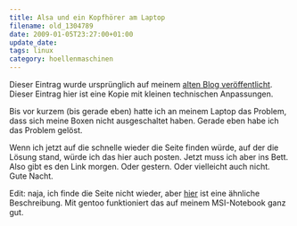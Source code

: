 ```yaml
---
title: Alsa und ein Kopfhörer am Laptop
filename: old_1304789
date: 2009-01-05T23:27:00+01:00
update_date:
tags: linux
category: hoellenmaschinen
---
```

Dieser Eintrag wurde ursprünglich auf meinem [alten Blog veröffentlicht](https://stu.blogger.de/stories/1304789/). Dieser Eintrag hier ist eine Kopie mit kleinen technischen Anpassungen.

Bis vor kurzem (bis gerade eben) hatte ich an meinem Laptop das Problem, dass sich meine Boxen nicht ausgeschaltet haben. Gerade eben habe ich das Problem gelöst.

Wenn ich jetzt auf die schnelle wieder die Seite finden würde, auf der die Lösung stand, würde ich das hier auch posten. Jetzt muss ich aber ins Bett. Also gibt es den Link morgen. Oder gestern. Oder vielleicht auch nicht.\
Gute Nacht.

Edit: naja, ich finde die Seite nicht wieder, aber [hier](http://wiki.archlinux.de/title/Soundkarte:_hda-intel) ist eine ähnliche Beschreibung.
Mit gentoo funktioniert das auf meinem MSI-Notebook ganz gut.
